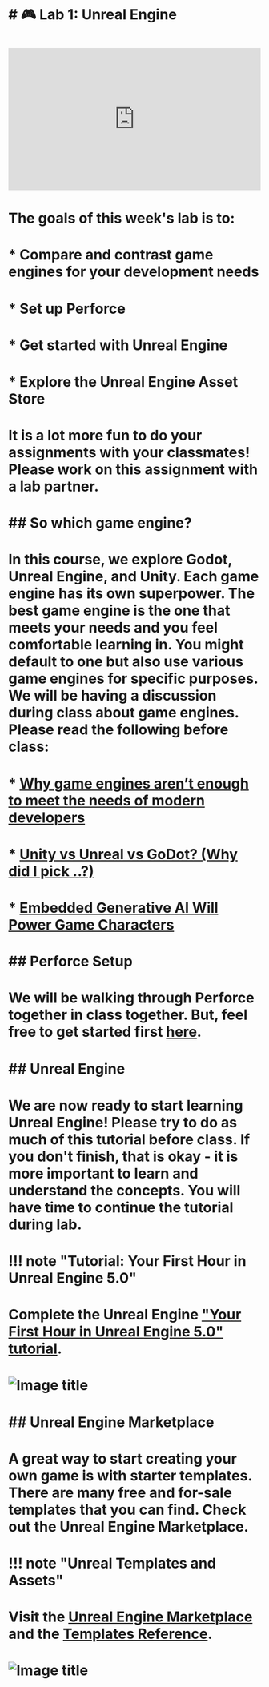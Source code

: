 # # 🎮 Lab 1: Unreal Engine

# <div style="width:100%"><div style="height:0;padding-bottom:56.26959247648903%;position:relative;width:100%"><iframe allowfullscreen="" frameBorder="0" height="100%" src="https://giphy.com/embed/hmlpo8x0EvCPPDmke7/video" style="left:0;position:absolute;top:0" width="100%"></iframe></div></div>

# **The goals of this week's lab is to:**

# * Compare and contrast game engines for your development needs

# * Set up Perforce 

# * Get started with Unreal Engine

# * Explore the Unreal Engine Asset Store

# It is a lot more fun to do your assignments with your classmates! Please work on this assignment with a lab partner. 
# ## So which game engine?

# In this course, we explore Godot, Unreal Engine, and Unity. Each game engine has its own superpower. The best game engine is the one that meets your needs and you feel comfortable learning in. You might default to one but also use various game engines for specific purposes. We will be having a discussion during class about game engines. Please read the following before class:

# * [Why game engines aren’t enough to meet the needs of modern developers](https://techcrunch.com/sponsor/unity/why-game-engines-arent-enough-to-meet-the-needs-of-modern-developers/)

# * [Unity vs Unreal vs GoDot? (Why did I pick ..?)](https://www.youtube.com/watch?v=zI0NAiYfaH0&list=LL&index=22&ab_channel=JasonWeimann)

# * [Embedded Generative AI Will Power Game Characters](https://spectrum.ieee.org/generative-game-ai#toggle-gdpr)

# ## Perforce Setup

# We will be walking through Perforce together in class together. But, feel free to get started first [here](https://docs.google.com/document/d/1XGa5oCsxEOub3HmCulPOLt7udbcNJm_WvMSjznOUZvc/edit).

# ## Unreal Engine

# We are now ready to start learning Unreal Engine! Please try to do as much of this tutorial before class. If you don't finish, that is okay - it is more important to learn and understand the concepts. You will have time to continue the tutorial during lab.

# !!! note "Tutorial: Your First Hour in Unreal Engine 5.0"

#     Complete the Unreal Engine ["Your First Hour in Unreal Engine 5.0" tutorial](https://dev.epicgames.com/community/learning/courses/3ke/your-first-hour-in-unreal-engine-5-2/Wp7K/unreal-engine-working-with-visuals).

#     ![Image title](../Labs/firsthourunrealengine.png)

# ## Unreal Engine Marketplace

# A great way to start creating your own game is with starter templates. There are many free and for-sale templates that you can find. Check out the Unreal Engine Marketplace.

# !!! note "Unreal Templates and Assets"

#     Visit the [Unreal Engine Marketplace](https://www.unrealengine.com/marketplace/en-US/content-cat/assets/blueprints?count=20&sortBy=effectiveDate&sortDir=DESC&start=0) and the [Templates Reference](https://docs.unrealengine.com/5.2/en-US/unreal-engine-templates-reference/).

#     ![Image title](../Labs/unrealenginemarket.png)